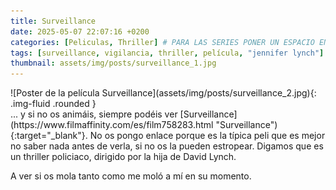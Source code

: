 ```yaml
---
title: Surveillance
date: 2025-05-07 22:07:16 +0200
categories: [Peliculas, Thriller] # PARA LAS SERIES PONER UN ESPACIO EN LA SUBCATEGORÍA PARA QUE NO SE MACHAQUE CON LAS PELICULAS. EJEMPLO [Series, "Comedia "]
tags: [surveillance, vigilancia, thriller, película, "jennifer lynch"]
thumbnail: assets/img/posts/surveillance_1.jpg
---
```


<div class="row mb-4">
  <div class="col-md-5" markdown="1">
![Poster de la película Surveillance](assets/img/posts/surveillance_2.jpg){: .img-fluid .rounded }
  </div>
  <div class="col-md-7" markdown="1">
... y si no os animáis, siempre podéis ver [Surveillance](https://www.filmaffinity.com/es/film758283.html "Surveillance"){:target="_blank"}. No os pongo enlace porque es la típica peli que es mejor no saber nada antes de verla, si no os la pueden estropear. Digamos que es un thriller policiaco, dirigido por la hija de David Lynch.

A ver si os mola tanto como me moló a mí en su momento.
  </div>
</div>
